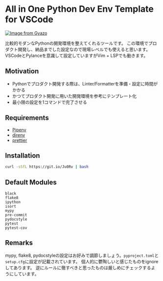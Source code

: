 # All in One Python Dev Env Template for VSCode

[![Image from Gyazo](https://i.gyazo.com/caecaa64bc418ca27c0951769650ed53.png)](https://gyazo.com/caecaa64bc418ca27c0951769650ed53)

比較的モダンなPythonの開発環境を整えてくれるツールです。
この環境でプロダクト開発し、納品までした設定なので現場レベルでも使えると思います。
VSCodeとPylanceを意識して設定していますがVim + LSPでも動きます。

## Motivation

- Pythonでプロダクト開発する際は、Linter/Formatterを準備・設定に時間がかかる
- かつてプロダクト開発に用いた開発環境を参考にテンプレート化
- 最小限の設定を1コマンドで完了させる

## Requirements

- [Pipenv](https://github.com/pypa/pipenv)
- [direnv](https://github.com/direnv/direnv)
- [prettier](https://github.com/prettier/prettier)

## Installation

```sh
curl -sSfL https://git.io/Ju0Rv | bash
```

## Default Modules

```text
black
flake8
ipython
isort
mypy
pre-commit
pydocstyle
pytest
pytest-cov
```

## Remarks

mypy, flake8, pydocstyleの設定はお好みで調節しましょう。`pyproject.toml`と`setup.cfg`に設定が記載されています。
個人的に鬱陶しいと感じたものをignoreしてあります。
逆にルールに徹すべきと思ったものは厳しめにチェックするようにしています。
